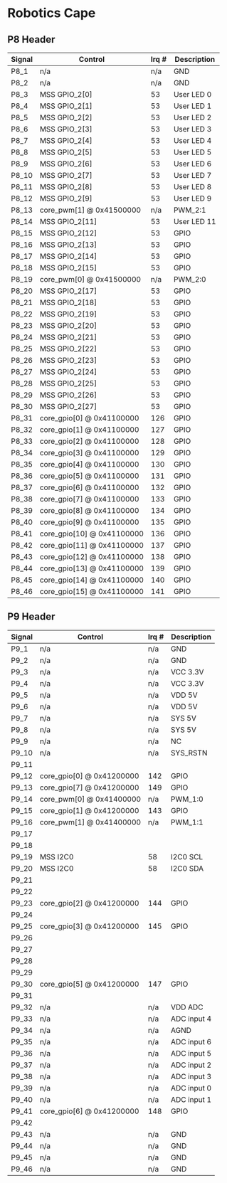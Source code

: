 #  Robotics Cape

## P8 Header

| Signal | Control                    | Irq # | Description |
|--------|----------------------------|-------|-------------|
| P8_1   | n/a                        |  n/a  | GND         |
| P8_2   | n/a                        |  n/a  | GND         |
| P8_3   | MSS GPIO_2[0]              |   53  | User LED 0  |
| P8_4   | MSS GPIO_2[1]              |   53  | User LED 1  |
| P8_5   | MSS GPIO_2[2]              |   53  | User LED 2  |
| P8_6   | MSS GPIO_2[3]              |   53  | User LED 3  |
| P8_7   | MSS GPIO_2[4]              |   53  | User LED 4  |
| P8_8   | MSS GPIO_2[5]              |   53  | User LED 5  |
| P8_9   | MSS GPIO_2[6]              |   53  | User LED 6  |
| P8_10  | MSS GPIO_2[7]              |   53  | User LED 7  |
| P8_11  | MSS GPIO_2[8]              |   53  | User LED 8  |
| P8_12  | MSS GPIO_2[9]              |   53  | User LED 9  |
| P8_13  | core_pwm[1] @ 0x41500000   |  n/a  | PWM_2:1     |
| P8_14  | MSS GPIO_2[11]             |   53  | User LED 11 |
| P8_15  | MSS GPIO_2[12]             |   53  | GPIO        |
| P8_16  | MSS GPIO_2[13]             |   53  | GPIO        |
| P8_17  | MSS GPIO_2[14]             |   53  | GPIO        |
| P8_18  | MSS GPIO_2[15]             |   53  | GPIO        |
| P8_19  | core_pwm[0] @ 0x41500000   |  n/a  | PWM_2:0     |
| P8_20  | MSS GPIO_2[17]             |   53  | GPIO        |
| P8_21  | MSS GPIO_2[18]             |   53  | GPIO        |
| P8_22  | MSS GPIO_2[19]             |   53  | GPIO        |
| P8_23  | MSS GPIO_2[20]             |   53  | GPIO        |
| P8_24  | MSS GPIO_2[21]             |   53  | GPIO        |
| P8_25  | MSS GPIO_2[22]             |   53  | GPIO        |
| P8_26  | MSS GPIO_2[23]             |   53  | GPIO        |
| P8_27  | MSS GPIO_2[24]             |   53  | GPIO        |
| P8_28  | MSS GPIO_2[25]             |   53  | GPIO        |
| P8_29  | MSS GPIO_2[26]             |   53  | GPIO        |
| P8_30  | MSS GPIO_2[27]             |   53  | GPIO        |
| P8_31  | core_gpio[0] @ 0x41100000  |  126  | GPIO        |
| P8_32  | core_gpio[1] @ 0x41100000  |  127  | GPIO        |
| P8_33  | core_gpio[2] @ 0x41100000  |  128  | GPIO        |
| P8_34  | core_gpio[3] @ 0x41100000  |  129  | GPIO        |
| P8_35  | core_gpio[4] @ 0x41100000  |  130  | GPIO        |
| P8_36  | core_gpio[5] @ 0x41100000  |  131  | GPIO        |
| P8_37  | core_gpio[6] @ 0x41100000  |  132  | GPIO        |
| P8_38  | core_gpio[7] @ 0x41100000  |  133  | GPIO        |
| P8_39  | core_gpio[8] @ 0x41100000  |  134  | GPIO        |
| P8_40  | core_gpio[9] @ 0x41100000  |  135  | GPIO        |
| P8_41  | core_gpio[10] @ 0x41100000 |  136  | GPIO        |
| P8_42  | core_gpio[11] @ 0x41100000 |  137  | GPIO        |
| P8_43  | core_gpio[12] @ 0x41100000 |  138  | GPIO        |
| P8_44  | core_gpio[13] @ 0x41100000 |  139  | GPIO        |
| P8_45  | core_gpio[14] @ 0x41100000 |  140  | GPIO        |
| P8_46  | core_gpio[15] @ 0x41100000 |  141  | GPIO        |

## P9 Header

| Signal | Control                    | Irq # | Description |
|--------|----------------------------|-------|-------------|
| P9_1   | n/a                        |  n/a  | GND         |
| P9_2   | n/a                        |  n/a  | GND         |
| P9_3   | n/a                        |  n/a  | VCC 3.3V    |
| P9_4   | n/a                        |  n/a  | VCC 3.3V    |
| P9_5   | n/a                        |  n/a  | VDD 5V      |
| P9_6   | n/a                        |  n/a  | VDD 5V      |
| P9_7   | n/a                        |  n/a  | SYS 5V      |
| P9_8   | n/a                        |  n/a  | SYS 5V      |
| P9_9   | n/a                        |  n/a  | NC          |
| P9_10  | n/a                        |  n/a  | SYS_RSTN    |
| P9_11  |                            |       |             |
| P9_12  | core_gpio[0] @ 0x41200000  |  142  | GPIO        |
| P9_13  | core_gpio[7] @ 0x41200000  |  149  | GPIO        |
| P9_14  | core_pwm[0] @ 0x41400000   |  n/a  | PWM_1:0     |
| P9_15  | core_gpio[1] @ 0x41200000  |  143  | GPIO        |
| P9_16  | core_pwm[1] @ 0x41400000   |  n/a  | PWM_1:1     |
| P9_17  |                            |       |             |
| P9_18  |                            |       |             |
| P9_19  | MSS I2C0                   |   58  | I2C0 SCL    |
| P9_20  | MSS I2C0                   |   58  | I2C0 SDA    |
| P9_21  |                            |       |             |
| P9_22  |                            |       |             |
| P9_23  | core_gpio[2] @ 0x41200000  |  144  | GPIO        |
| P9_24  |                            |       |             |
| P9_25  | core_gpio[3] @ 0x41200000  |  145  | GPIO        |
| P9_26  |                            |       |             |
| P9_27  |                            |       |             |
| P9_28  |                            |       |             |
| P9_29  |                            |       |             |
| P9_30  | core_gpio[5] @ 0x41200000  |  147  | GPIO        |
| P9_31  |                            |       |             |
| P9_32  | n/a                        |  n/a  | VDD ADC     |
| P9_33  | n/a                        |  n/a  | ADC input 4 |
| P9_34  | n/a                        |  n/a  | AGND        |
| P9_35  | n/a                        |  n/a  | ADC input 6 |
| P9_36  | n/a                        |  n/a  | ADC input 5 |
| P9_37  | n/a                        |  n/a  | ADC input 2 |
| P9_38  | n/a                        |  n/a  | ADC input 3 |
| P9_39  | n/a                        |  n/a  | ADC input 0 |
| P9_40  | n/a                        |  n/a  | ADC input 1 |
| P9_41  | core_gpio[6] @ 0x41200000  |  148  | GPIO        |
| P9_42  |                            |       |             |
| P9_43  | n/a                        |  n/a  | GND         |
| P9_44  | n/a                        |  n/a  | GND         |
| P9_45  | n/a                        |  n/a  | GND         |
| P9_46  | n/a                        |  n/a  | GND         |
